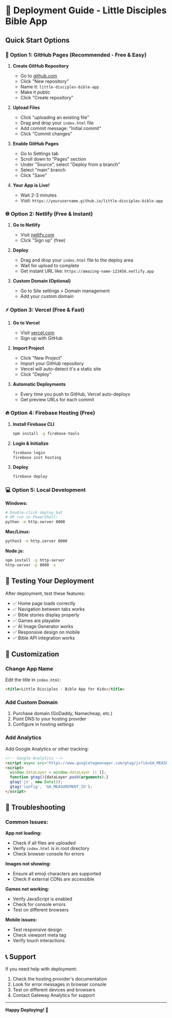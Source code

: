 # 🚀 Deployment Guide - Little Disciples Bible App

## Quick Start Options

### 🎯 Option 1: GitHub Pages (Recommended - Free & Easy)

1. **Create GitHub Repository**
   - Go to [github.com](https://github.com)
   - Click "New repository"
   - Name it: `little-disciples-bible-app`
   - Make it public
   - Click "Create repository"

2. **Upload Files**
   - Click "uploading an existing file"
   - Drag and drop your `index.html` file
   - Add commit message: "Initial commit"
   - Click "Commit changes"

3. **Enable GitHub Pages**
   - Go to Settings tab
   - Scroll down to "Pages" section
   - Under "Source", select "Deploy from a branch"
   - Select "main" branch
   - Click "Save"

4. **Your App is Live!**
   - Wait 2-3 minutes
   - Visit: `https://yourusername.github.io/little-disciples-bible-app`

### 🌐 Option 2: Netlify (Free & Instant)

1. **Go to Netlify**
   - Visit [netlify.com](https://netlify.com)
   - Click "Sign up" (free)

2. **Deploy**
   - Drag and drop your `index.html` file to the deploy area
   - Wait for upload to complete
   - Get instant URL like: `https://amazing-name-123456.netlify.app`

3. **Custom Domain (Optional)**
   - Go to Site settings > Domain management
   - Add your custom domain

### ⚡ Option 3: Vercel (Free & Fast)

1. **Go to Vercel**
   - Visit [vercel.com](https://vercel.com)
   - Sign up with GitHub

2. **Import Project**
   - Click "New Project"
   - Import your GitHub repository
   - Vercel will auto-detect it's a static site
   - Click "Deploy"

3. **Automatic Deployments**
   - Every time you push to GitHub, Vercel auto-deploys
   - Get preview URLs for each commit

### 🔥 Option 4: Firebase Hosting (Free)

1. **Install Firebase CLI**
   ```bash
   npm install -g firebase-tools
   ```

2. **Login & Initialize**
   ```bash
   firebase login
   firebase init hosting
   ```

3. **Deploy**
   ```bash
   firebase deploy
   ```

### 💻 Option 5: Local Development

**Windows:**
```bash
# Double-click deploy.bat
# OR run in PowerShell:
python -m http.server 8000
```

**Mac/Linux:**
```bash
python3 -m http.server 8000
```

**Node.js:**
```bash
npm install -g http-server
http-server -p 8000 -o
```

## 📱 Testing Your Deployment

After deployment, test these features:

- ✅ Home page loads correctly
- ✅ Navigation between tabs works
- ✅ Bible stories display properly
- ✅ Games are playable
- ✅ AI Image Generator works
- ✅ Responsive design on mobile
- ✅ Bible API integration works

## 🔧 Customization

### Change App Name
Edit the title in `index.html`:
```html
<title>Little Disciples - Bible App for Kids</title>
```

### Add Custom Domain
1. Purchase domain (GoDaddy, Namecheap, etc.)
2. Point DNS to your hosting provider
3. Configure in hosting settings

### Add Analytics
Add Google Analytics or other tracking:
```html
<!-- Google Analytics -->
<script async src="https://www.googletagmanager.com/gtag/js?id=GA_MEASUREMENT_ID"></script>
<script>
  window.dataLayer = window.dataLayer || [];
  function gtag(){dataLayer.push(arguments);}
  gtag('js', new Date());
  gtag('config', 'GA_MEASUREMENT_ID');
</script>
```

## 🚨 Troubleshooting

### Common Issues:

**App not loading:**
- Check if all files are uploaded
- Verify `index.html` is in root directory
- Check browser console for errors

**Images not showing:**
- Ensure all emoji characters are supported
- Check if external CDNs are accessible

**Games not working:**
- Verify JavaScript is enabled
- Check for console errors
- Test on different browsers

**Mobile issues:**
- Test responsive design
- Check viewport meta tag
- Verify touch interactions

## 📞 Support

If you need help with deployment:
1. Check the hosting provider's documentation
2. Look for error messages in browser console
3. Test on different devices and browsers
4. Contact Gateway Analytics for support

---

**Happy Deploying! 🌟** 